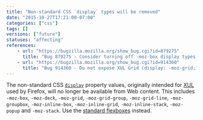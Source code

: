 ```yaml
---
title: "Non-standard CSS `display` types will be removed"
date: "2015-10-27T17:21:00-07:00"
categories: ["css"]
tags: []
versions: ["future"]
statuses: "affecting"
references:
    - url: "https://bugzilla.mozilla.org/show_bug.cgi?id=879275"
      title: "Bug 879275 - Consider turning off -moz-box display types in untrusted stylesheets"
    - url: "https://bugzilla.mozilla.org/show_bug.cgi?id=914360"
      title: "Bug 914360 - Do not expose XUL Grid (display: -moz-grid;) to Web content"
---
```

The non-standard CSS [`display`](https://developer.mozilla.org/docs/Web/CSS/display) property values, originally intended for [XUL](https://developer.mozilla.org/docs/Mozilla/Tech/XUL) used by Firefox, will no longer be available from Web content. This includes `-moz-box`, `-moz-deck`, `-moz-grid`, `-moz-grid-group`, `-moz-grid-line`, `-moz-groupbox`, `-moz-inline-box`, `-moz-inline-grid`, `-moz-inline-stack`, `-moz-popup` and `-moz-stack`. Use the [standard flexboxes](https://developer.mozilla.org/docs/Web/CSS/CSS_Flexible_Box_Layout/Using_CSS_flexible_boxes) instead.
